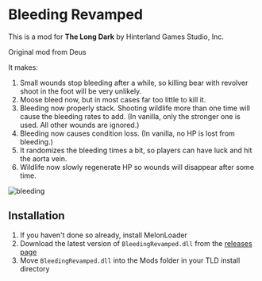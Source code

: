 # Bleeding Revamped

This is a mod for **The Long Dark** by Hinterland Games Studio, Inc.

Original mod from Deus

It makes:
1) Small wounds stop bleeding after a while, so killing bear with revolver shoot in the foot will be very unlikely.
2) Moose bleed now, but in most cases far too little to kill it.
3) Bleeding now properly stack. Shooting wildlife more than one time will cause the bleeding rates to add. (In vanilla, only the stronger one is used. All other wounds are ignored.)
4) Bleeding now causes condition loss. (In vanilla, no HP is lost from bleeding.)
5) It randomizes the bleeding times a bit, so players can have luck and hit the aorta vein.
6) Wildlife now slowly regenerate HP so wounds will disappear after some time. 


![bleeding](https://github.com/RomainDeschampsFR/BleedingRevamped/assets/38351288/62f56906-2afb-4c01-9ac0-e7c64848f08e)


## Installation

1. If you haven't done so already, install MelonLoader
2. Download the latest version of `BleedingRevamped.dll` from the [releases page](https://github.com/RomainDeschampsFR/BleedingRevamped/releases)
3. Move `BleedingRevamped.dll` into the Mods folder in your TLD install directory
